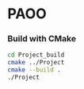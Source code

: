 # PAOO

### Build with CMake

```sh
cd Project_build
cmake ../Project
cmake --build .
./Project
```
